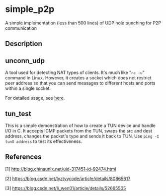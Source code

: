 # simple_p2p

A simple implementation (less than 500 lines) of UDP hole punching for P2P communication

## Description


## unconn_udp

A tool used for detecting NAT types of clients. It's much like "`nc -u`" command in Linux. However, it creates a socket which does not restrict peer address so that you can send messages to different hosts and ports within a single socket. 

For detailed usage, see [here](./unconn_udp/usage.md).

## tun_test

This is a simple demonstration of how to create a TUN device and handle I/O in C. It accepts ICMP packets from the TUN, swaps the src and dest address, changes the packet's type and sends it back to TUN. Use `ping -I tunX address` to test its effectiveness. 

## References

[1] http://blog.chinaunix.net/uid-317451-id-92474.html

[2] https://blog.csdn.net/lyztyycode/article/details/80865617

[3] https://blog.csdn.net/li_wen01/article/details/52665505